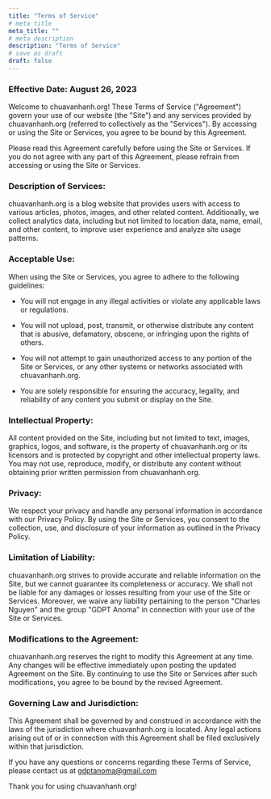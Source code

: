 ```yaml
---
title: "Terms of Service"
# meta title
meta_title: ""
# meta description
description: "Terms of Service"
# save as draft
draft: false
---
```


### Effective Date: August 26, 2023

Welcome to chuavanhanh.org! These Terms of Service ("Agreement") govern your use of our website (the "Site") and any services provided by chuavanhanh.org (referred to collectively as the "Services"). By accessing or using the Site or Services, you agree to be bound by this Agreement.

Please read this Agreement carefully before using the Site or Services. If you do not agree with any part of this Agreement, please refrain from accessing or using the Site or Services.

### Description of Services:

chuavanhanh.org is a blog website that provides users with access to various articles, photos, images, and other related content. Additionally, we collect analytics data, including but not limited to location data, name, email, and other content, to improve user experience and analyze site usage patterns.

### Acceptable Use:

When using the Site or Services, you agree to adhere to the following guidelines:

-   You will not engage in any illegal activities or violate any applicable laws or regulations.

-   You will not upload, post, transmit, or otherwise distribute any content that is abusive, defamatory, obscene, or infringing upon the rights of others.

-   You will not attempt to gain unauthorized access to any portion of the Site or Services, or any other systems or networks associated with chuavanhanh.org.

-   You are solely responsible for ensuring the accuracy, legality, and reliability of any content you submit or display on the Site.

### Intellectual Property:

All content provided on the Site, including but not limited to text, images, graphics, logos, and software, is the property of chuavanhanh.org or its licensors and is protected by copyright and other intellectual property laws. You may not use, reproduce, modify, or distribute any content without obtaining prior written permission from chuavanhanh.org.

### Privacy:

We respect your privacy and handle any personal information in accordance with our Privacy Policy. By using the Site or Services, you consent to the collection, use, and disclosure of your information as outlined in the Privacy Policy.

### Limitation of Liability:

chuavanhanh.org strives to provide accurate and reliable information on the Site, but we cannot guarantee its completeness or accuracy. We shall not be liable for any damages or losses resulting from your use of the Site or Services. Moreover, we waive any liability pertaining to the person "Charles Nguyen" and the group "GDPT Anoma" in connection with your use of the Site or Services.

### Modifications to the Agreement:

chuavanhanh.org reserves the right to modify this Agreement at any time. Any changes will be effective immediately upon posting the updated Agreement on the Site. By continuing to use the Site or Services after such modifications, you agree to be bound by the revised Agreement.

### Governing Law and Jurisdiction:

This Agreement shall be governed by and construed in accordance with the laws of the jurisdiction where chuavanhanh.org is located. Any legal actions arising out of or in connection with this Agreement shall be filed exclusively within that jurisdiction.

If you have any questions or concerns regarding these Terms of Service, please contact us at gdptanoma@gmail.com

Thank you for using chuavanhanh.org!
